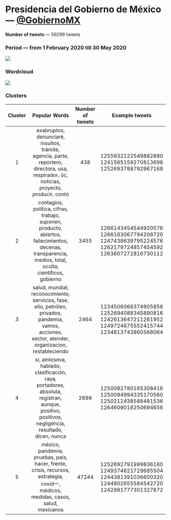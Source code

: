 # Presidencia del Gobierno de México — [@GobiernoMX](https://twitter.com/GobiernoMX)

**Number of tweets** — 56299 tweets



### Period — from 1 February 2020 till 30 May 2020



![](https://github.com/vitiugin/who/blob/master/appendix/time_series/GobiernoMX_timeseries.png?raw=true)



### Wordcloud

![](https://github.com/vitiugin/who/blob/master/appendix/wordclouds/GobiernoMX_cloud.png?raw=true)



### Clusters

| **Cluster** |                      **Popular Words**                       | **Number of tweets** | Example tweets                                               |
| :---------: | :----------------------------------------------------------: | :------------------: | ------------------------------------------------------------ |
|      1      | exabruptos, denunciaré, insultos, trámite, agencia, parte, reportero, directora, usa, respirador, ὒc, noticias, proyecto, producir, contó |        438        | 1255932122549882880<br />1241565159270813696<br />1252693788792967168 |
|      2      | contagios, política, cifras, trabajo, suponen, producto, abiertos, fallecimientos, decenas, transparencia, medios, total, oculta, científicos, gobierno |        3455         | 1266143454544920576<br />1266163067794206720<br />1247438639795224576<br />1262179724857454592<br />1263607272816730112 |
|      3      | salud, mundial, reconocimiento, servicios, fase, ello, petróleo, privados, pandemia, vamos, acciones, sector, atender, organizacion, restableciendo |        2464         | 1234506066374905856<br />1252694088345890816<br />1242613647211261952<br />1249724675552415744<br />1234813743860568064 |
|      4      | si, amloseva, hablado, clasificación, raya, portadores, absoluta, registran, aunque, positivo, positivos, negligencia, resultado, dicen, nunca |        2698          | 1250082780165308416<br />1250094994335170560<br />1250212438588481536<br />1264609018250694656 |
|      5      | méxico, pandemia, pruebas, país, hacer, frente, crisis, recursos, estrategia, covidー, médicos, medidas, casos, salud, mexicanos |         47244          | 1252692791999836160<br />1249374621729685504<br />1244381391036600320<br />1244802655584542720<br />1242981777301327872 |
